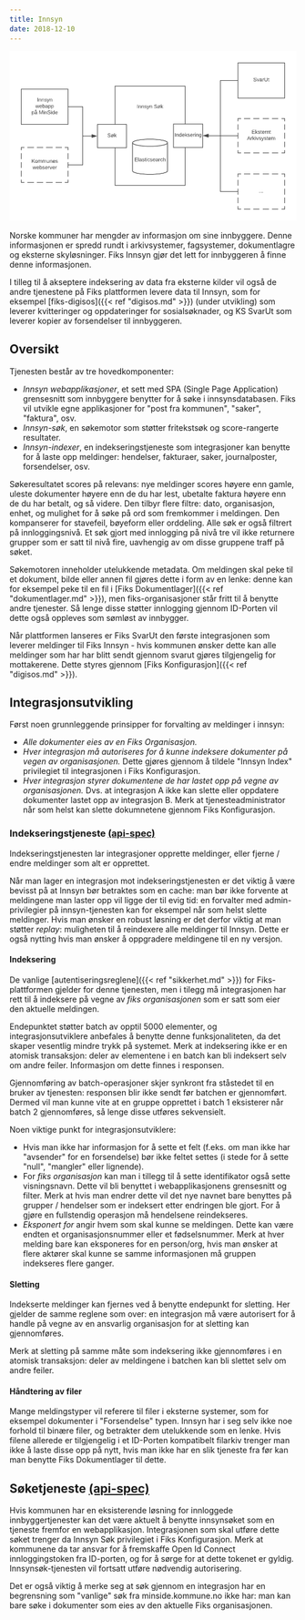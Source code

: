 ```yaml
---
title: Innsyn
date: 2018-12-10
---
```


![minside_sok](/images/innsyn.png "Innsyn")

Norske kommuner har mengder av informasjon om sine innbyggere. Denne informasjonen er spredd rundt i arkivsystemer, fagsystemer, dokumentlagre og eksterne skyløsninger. Fiks Innsyn gjør det lett for innbyggeren å finne denne informasjonen.  

I tilleg til å akseptere indeksering av data fra eksterne kilder vil også de andre tjenestene på Fiks plattformen levere data til Innsyn, som for eksempel [fiks-digisos]({{< ref "digisos.md" >}}) (under utvikling) som leverer kvitteringer og oppdateringer for sosialsøknader, og KS SvarUt som leverer kopier av forsendelser til innbyggeren\.

## Oversikt
Tjenesten består av tre hovedkomponenter:
 
 * _Innsyn webapplikasjoner_, et sett med SPA (Single Page Application) grensesnitt som innbyggere benytter for å søke i innsynsdatabasen. Fiks vil utvikle egne applikasjoner for "post fra kommunen", "saker", "faktura", osv. 
 * _Innsyn-søk_, en søkemotor som støtter fritekstsøk og score-rangerte resultater. 
 * _Innsyn-indexer_, en indekseringstjeneste som integrasjoner kan benytte for å laste opp meldinger: hendelser, fakturaer, saker, journalposter, forsendelser, osv.  

Søkeresultatet scores på relevans: nye meldinger scores høyere enn gamle, uleste dokumenter høyere enn de du har lest, ubetalte faktura høyere enn de du har betalt, og så videre. Den tilbyr flere filtre: dato, organisasjon, enhet, og mulighet for å søke på ord som fremkommer i meldingen. Den kompanserer for stavefeil, bøyeform eller orddeling. Alle søk er også filtrert på innloggingsnivå. Et søk gjort med innlogging på nivå tre vil ikke returnere grupper som er satt til nivå fire, uavhengig av om disse gruppene traff på søket.

Søkemotoren inneholder utelukkende metadata. Om meldingen skal peke til et dokument, bilde eller annen fil gjøres dette i form av en lenke: denne kan for eksempel peke til en fil i [Fiks Dokumentlager]({{< ref "dokumentlager.md" >}}), men fiks-organisasjoner står fritt til å benytte andre tjenester. Så lenge disse støtter innlogging gjennom ID-Porten vil dette også oppleves som sømløst av innbygger. 

Når plattformen lanseres er Fiks SvarUt den første integrasjonen som leverer meldinger til Fiks Innsyn - hvis kommunen ønsker dette kan alle meldinger som har har blitt sendt gjennom svarut gjøres tilgjengelig for mottakerene. Dette styres gjennom [Fiks Konfigurasjon]({{< ref "digisos.md" >}}).    

## Integrasjonsutvikling
Først noen grunnleggende prinsipper for forvalting av meldinger i innsyn:

* _Alle dokumenter eies av en Fiks Organisasjon._ 
* _Hver integrasjon må autoriseres for å kunne indeksere dokumenter på vegen av organisasjonen._ Dette gjøres gjennom å tildele "Innsyn Index" privilegiet til integrasjonen i Fiks Konfigurasjon. 
* _Hver integrasjon styrer dokumentene de har lastet opp på vegne av organisasjonen._ Dvs. at integrasjon A ikke kan slette eller oppdatere dokumenter lastet opp av integrasjon B. Merk at tjenesteadministrator når som helst kan slette dokumnetene gjennom Fiks Konfigurasjon. 

### Indekseringstjeneste [(api-spec)](https://editor.swagger.io/?url=https://ks-no.github.io/api/innsyn-index-api-v1.json)
Indekseringstjenesten lar integrasjoner opprette meldinger, eller fjerne / endre meldinger som alt er opprettet. 

Når man lager en integrasjon mot indekseringstjenesten er det viktig å være bevisst på at Innsyn bør betraktes som en cache: man bør ikke forvente at meldingene man laster opp vil ligge der til evig tid: en forvalter med admin-privilegier på innsyn-tjenesten kan for eksempel når som helst slette meldinger. Hvis man ønsker en robust løsning er det derfor viktig at man støtter _replay_: muligheten til å reindexere alle meldinger til Innsyn. Dette er også nytting hvis man ønsker å oppgradere meldingene til en ny versjon.  

#### Indeksering
De vanlige [autentiseringsreglene]({{< ref "sikkerhet.md" >}}) for Fiks-plattformen gjelder for denne tjenesten, men i tilegg må integrasjonen har rett til å indeksere på vegne av  _fiks organisasjonen_ som er satt som eier den aktuelle meldingen.

Endepunktet støtter batch av opptil 5000 elementer, og integrasjonsutviklere anbefales å benytte denne funksjonaliteten, da det skaper vesentlig mindre trykk på systemet. Merk at indeksering ikke er en atomisk transaksjon: deler av elementene i en batch kan bli indeksert selv om andre feiler. Informasjon om dette finnes i responsen.

Gjennomføring av batch-operasjoner skjer synkront fra ståstedet til en bruker av tjenesten: responsen blir ikke sendt før batchen er gjennomført. Dermed vil man kunne vite at en gruppe opprettet i batch 1 eksisterer når batch 2 gjennomføres, så lenge disse utføres sekvensielt. 

Noen viktige punkt for integrasjonsutviklere:
 
* Hvis man ikke har informasjon for å sette et felt (f.eks. om man ikke har "avsender" for en forsendelse) bør ikke feltet settes (i stede for å sette "null", "mangler" eller lignende).
* For _fiks organisasjon_ kan man i tillegg til å sette identifikator også sette visningsnavn. Dette vil bli benyttet i webapplikasjonens grensesnitt og filter. Merk at hvis man endrer dette vil det nye navnet bare benyttes på grupper / hendelser som er indeksert etter endringen ble gjort. For å gjøre en fullstendig operasjon må hendelsene reindekseres.
* _Eksponert for_ angir hvem som skal kunne se meldingen. Dette kan være endten et organisasjonsnummer eller et fødselsnummer. Merk at hver melding bare kan eksponeres for en person/org, hvis man ønsker at flere aktører skal kunne se samme informasjonen må gruppen indekseres flere ganger. 

#### Sletting
Indekserte meldinger kan fjernes ved å benytte endepunkt for sletting. Her gjelder de samme reglene som over: en integrasjon må være autorisert for å handle på vegne av en ansvarlig organisasjon for at sletting kan gjennomføres. 

Merk at sletting på samme måte som indeksering ikke gjennomføres i en atomisk transaksjon: deler av meldingene i batchen kan bli slettet selv om andre feiler. 

#### Håndtering av filer
Mange meldingstyper vil referere til filer i eksterne systemer, som for eksempel dokumenter i "Forsendelse" typen. Innsyn har i seg selv ikke noe forhold til binære filer, og betrakter dem utelukkende som en lenke. Hvis filene allerede er tilgjengelig i et ID-Porten kompatibelt filarkiv trenger man ikke å laste disse opp på nytt, hvis man ikke har en slik tjeneste fra før kan man benytte Fiks Dokumentlager til dette. 

## Søketjeneste [(api-spec)](https://editor.swagger.io/?url=https://ks-no.github.io/api/innsyn-sok-api-v1.json)
Hvis kommunen har en eksisterende løsning for innloggede innbyggertjenester kan det være aktuelt å benytte innsynsøket som en tjeneste fremfor en webapplikasjon. Integrasjonen som skal utføre dette søket trenger da Innsyn Søk privilegiet i Fiks Konfigurasjon. Merk at kommunene da tar ansvar for å fremskaffe Open Id Connect innloggingstoken fra ID-porten, og for å sørge for at dette tokenet er gyldig. Innsynsøk-tjenesten vil fortsatt utføre nødvendig autorisering.

Det er også viktig å merke seg at søk gjennom en integrasjon har en begrensning som "vanlige" søk fra minside.kommune.no ikke har: man kan bare søke i dokumenter som eies av den aktuelle Fiks organisasjonen. 
